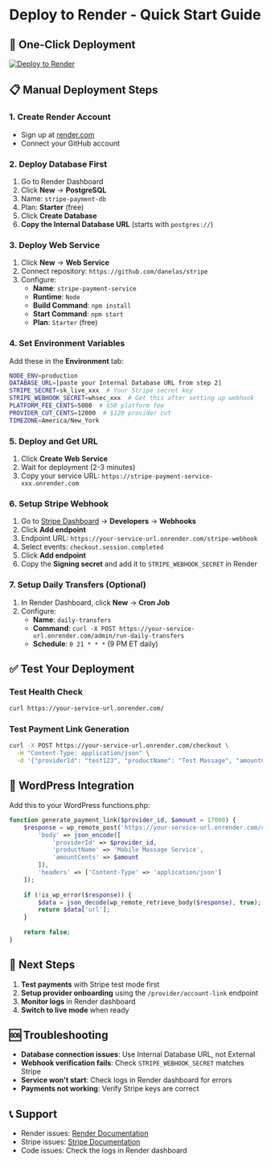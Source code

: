 # Deploy to Render - Quick Start Guide

## 🚀 One-Click Deployment

[![Deploy to Render](https://render.com/images/deploy-to-render-button.svg)](https://render.com/deploy?repo=https://github.com/danelas/stripe)

## 📋 Manual Deployment Steps

### 1. Create Render Account
- Sign up at [render.com](https://render.com)
- Connect your GitHub account

### 2. Deploy Database First
1. Go to Render Dashboard
2. Click **New** → **PostgreSQL**
3. Name: `stripe-payment-db`
4. Plan: **Starter** (free)
5. Click **Create Database**
6. **Copy the Internal Database URL** (starts with `postgres://`)

### 3. Deploy Web Service
1. Click **New** → **Web Service**
2. Connect repository: `https://github.com/danelas/stripe`
3. Configure:
   - **Name**: `stripe-payment-service`
   - **Runtime**: `Node`
   - **Build Command**: `npm install`
   - **Start Command**: `npm start`
   - **Plan**: `Starter` (free)

### 4. Set Environment Variables
Add these in the **Environment** tab:

```bash
NODE_ENV=production
DATABASE_URL=[paste your Internal Database URL from step 2]
STRIPE_SECRET=sk_live_xxx  # Your Stripe secret key
STRIPE_WEBHOOK_SECRET=whsec_xxx  # Get this after setting up webhook
PLATFORM_FEE_CENTS=5000  # $50 platform fee
PROVIDER_CUT_CENTS=12000  # $120 provider cut
TIMEZONE=America/New_York
```

### 5. Deploy and Get URL
1. Click **Create Web Service**
2. Wait for deployment (2-3 minutes)
3. Copy your service URL: `https://stripe-payment-service-xxx.onrender.com`

### 6. Setup Stripe Webhook
1. Go to [Stripe Dashboard](https://dashboard.stripe.com) → **Developers** → **Webhooks**
2. Click **Add endpoint**
3. Endpoint URL: `https://your-service-url.onrender.com/stripe-webhook`
4. Select events: `checkout.session.completed`
5. Click **Add endpoint**
6. Copy the **Signing secret** and add it to `STRIPE_WEBHOOK_SECRET` in Render

### 7. Setup Daily Transfers (Optional)
1. In Render Dashboard, click **New** → **Cron Job**
2. Configure:
   - **Name**: `daily-transfers`
   - **Command**: `curl -X POST https://your-service-url.onrender.com/admin/run-daily-transfers`
   - **Schedule**: `0 21 * * *` (9 PM ET daily)

## ✅ Test Your Deployment

### Test Health Check
```bash
curl https://your-service-url.onrender.com/
```

### Test Payment Link Generation
```bash
curl -X POST https://your-service-url.onrender.com/checkout \
  -H "Content-Type: application/json" \
  -d '{"providerId": "test123", "productName": "Test Massage", "amountCents": 17000}'
```

## 🔧 WordPress Integration

Add this to your WordPress functions.php:

```php
function generate_payment_link($provider_id, $amount = 17000) {
    $response = wp_remote_post('https://your-service-url.onrender.com/checkout', [
        'body' => json_encode([
            'providerId' => $provider_id,
            'productName' => 'Mobile Massage Service',
            'amountCents' => $amount
        ]),
        'headers' => ['Content-Type' => 'application/json']
    ]);
    
    if (!is_wp_error($response)) {
        $data = json_decode(wp_remote_retrieve_body($response), true);
        return $data['url'];
    }
    
    return false;
}
```

## 🎯 Next Steps

1. **Test payments** with Stripe test mode first
2. **Setup provider onboarding** using the `/provider/account-link` endpoint
3. **Monitor logs** in Render dashboard
4. **Switch to live mode** when ready

## 🆘 Troubleshooting

- **Database connection issues**: Use Internal Database URL, not External
- **Webhook verification fails**: Check `STRIPE_WEBHOOK_SECRET` matches Stripe
- **Service won't start**: Check logs in Render dashboard for errors
- **Payments not working**: Verify Stripe keys are correct

## 📞 Support

- Render issues: [Render Documentation](https://render.com/docs)
- Stripe issues: [Stripe Documentation](https://stripe.com/docs)
- Code issues: Check the logs in Render dashboard
